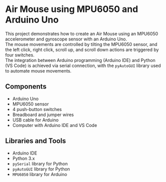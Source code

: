 # Air Mouse using MPU6050 and Arduino Uno


This project demonstrates how to create an Air Mouse using an MPU6050 accelerometer and gyroscope sensor with an Arduino Uno.  
The mouse movements are controlled by tilting the MPU6050 sensor, and the left click, right click, scroll up, and scroll down actions are triggered by four switches.  
The integration between Arduino programming (Arduino IDE) and Python (VS Code) is achieved via serial connection, with the `pyAutoGUI` library used to automate mouse movements.


## Components

- Arduino Uno
- MPU6050 sensor
- 4 push-button switches
- Breadboard and jumper wires
- USB cable for Arduino
- Computer with Arduino IDE and VS Code

## Libraries and Tools

- Arduino IDE
- Python 3.x
- `pySerial` library for Python
- `pyAutoGUI` library for Python
- `MPU6050` library for Arduino
